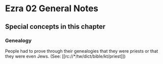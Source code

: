# Ezra 02 General Notes

## Special concepts in this chapter

### Genealogy

People had to prove through their genealogies that they were priests or that they
were even Jews. (See: [[rc://*/tw/dict/bible/kt/priest]])